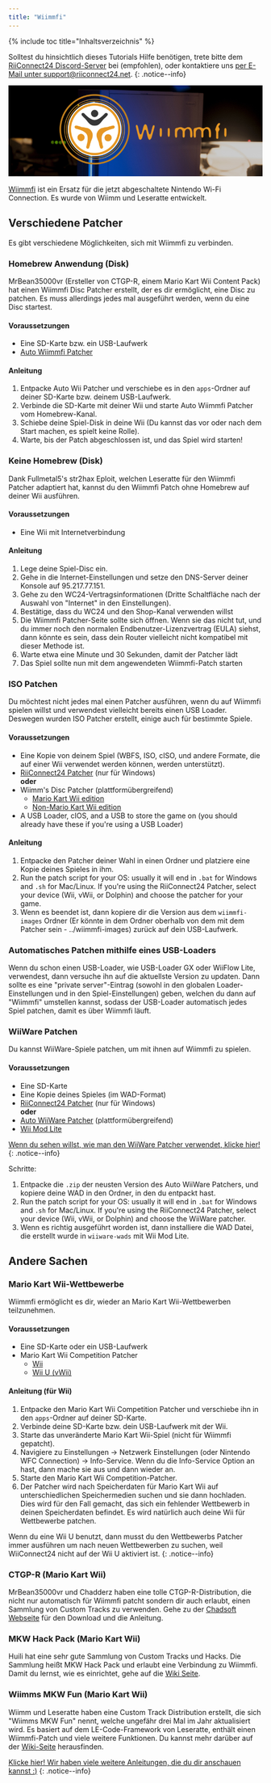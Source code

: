 ```yaml
---
title: "Wiimmfi"
---
```


{% include toc title="Inhaltsverzeichnis" %}

Solltest du hinsichtlich dieses Tutorials Hilfe benötigen, trete bitte dem [RiiConnect24 Discord-Server](https://discord.gg/b4Y7jfD) bei (empfohlen), oder kontaktiere uns [per E-Mail unter support@riiconnect24.net](mailto:support@riiconnect24.net).
{: .notice--info}

![Wiimmfi-Logo](/images/WiiWiimmfiLogo.jpg)

[Wiimmfi](https://wiimmfi.de) ist ein Ersatz für die jetzt abgeschaltete Nintendo Wi-Fi Connection. Es wurde von Wiimm und Leseratte entwickelt.

## Verschiedene Patcher

Es gibt verschiedene Möglichkeiten, sich mit Wiimmfi zu verbinden.

### Homebrew Anwendung (Disk)
MrBean35000vr (Ersteller von CTGP-R, einem Mario Kart Wii Content Pack) hat einen Wiimmfi Disc Patcher erstellt, der es dir ermöglicht, eine Disc zu patchen. Es muss allerdings jedes mal ausgeführt werden, wenn du eine Disc startest.

#### Voraussetzungen
* Eine SD-Karte bzw. ein USB-Laufwerk
* [Auto Wiimmfi Patcher](/assets/files/autowiimmfipatcher-0.6.zip)

#### Anleitung

1. Entpacke Auto Wii Patcher und verschiebe es in den `apps`-Ordner auf deiner SD-Karte bzw. deinem USB-Laufwerk.
2. Verbinde die SD-Karte mit deiner Wii und starte Auto Wiimmfi Patcher vom Homebrew-Kanal.
3. Schiebe deine Spiel-Disk in deine Wii (Du kannst das vor oder nach dem Start machen, es spielt keine Rolle).
4. Warte, bis der Patch abgeschlossen ist, und das Spiel wird starten!

### Keine Homebrew (Disk)
Dank Fullmetal5's str2hax Eploit, welchen Leseratte für den Wiimmfi Patcher adaptiert hat, kannst du den Wiimmfi Patch ohne Homebrew auf deiner Wii ausführen.

#### Voraussetzungen
* Eine Wii mit Internetverbindung

#### Anleitung

1. Lege deine Spiel-Disc ein.
2. Gehe in die Internet-Einstellungen und setze den DNS-Server deiner Konsole auf 95.217.77.151.
3. Gehe zu den WC24-Vertragsinformationen (Dritte Schaltfläche nach der Auswahl von "Internet" in den Einstellungen).
4. Bestätige, dass du WC24 und den Shop-Kanal verwenden willst
5. Die Wiimmfi Patcher-Seite sollte sich öffnen. Wenn sie das nicht tut, und du immer noch den normalen Endbenutzer-Lizenzvertrag (EULA) siehst, dann könnte es sein, dass dein Router vielleicht nicht kompatibel mit dieser Methode ist.
6. Warte etwa eine Minute und 30 Sekunden, damit der Patcher lädt
7. Das Spiel sollte nun mit dem angewendeten Wiimmfi-Patch starten

### ISO Patchen
Du möchtest nicht jedes mal einen Patcher ausführen, wenn du auf Wiimmfi spielen willst und verwendest vielleicht bereits einen USB Loader. Deswegen wurden ISO Patcher erstellt, einige auch für bestimmte Spiele.

#### Voraussetzungen
- Eine Kopie von deinem Spiel (WBFS, ISO, cISO, und andere Formate, die auf einer Wii verwendet werden können, werden unterstützt).
- [RiiConnect24 Patcher](https://github.com/RiiConnect24/RiiConnect24-Patcher/releases/) (nur für Windows)  
**oder**
- Wiimm's Disc Patcher (plattformübergreifend)
   - [Mario Kart Wii edition](http://download.wiimm.de/wiimmfi/patcher/mkw-wiimmfi-patcher-v6.zip)
   - [Non-Mario Kart Wii edition](http://download.wiimm.de/wiimmfi/patcher/wiimmfi-patcher-v4.7z)
- A USB Loader, cIOS, and a USB to store the game on (you should already have these if you're using a USB Loader)

#### Anleitung
1. Entpacke den Patcher deiner Wahl in einen Ordner und platziere eine Kopie deines Spieles in ihm.
2. Run the patch script for your OS: usually it will end in `.bat` for Windows and `.sh` for Mac/Linux. If you're using the RiiConnect24 Patcher, select your device (Wii, vWii, or Dolphin) and choose the patcher for your game.
3. Wenn es beendet ist, dann kopiere dir die Version aus dem `wiimmfi-images` Ordner (Er könnte in dem Ordner oberhalb von dem mit dem Patcher sein - ../wiimmfi-images) zurück auf dein USB-Laufwerk.

### Automatisches Patchen mithilfe eines USB-Loaders
Wenn du schon einen USB-Loader, wie USB-Loader GX oder WiiFlow Lite, verwendest, dann versuche ihn auf die aktuellste Version zu updaten. Dann sollte es eine "private server"-Eintrag (sowohl in den globalen Loader-Einstellungen und in den Spiel-Einstellungen) geben, welchen du dann auf "Wiimmfi" umstellen kannst, sodass der USB-Loader automatisch jedes Spiel patchen, damit es über Wiimmfi läuft.

### WiiWare Patchen
Du kannst WiiWare-Spiele patchen, um mit ihnen auf Wiimmfi zu spielen.

#### Voraussetzungen

- Eine SD-Karte
- Eine Kopie deines Spieles (im WAD-Format)
- [RiiConnect24 Patcher](https://github.com/RiiConnect24/RiiConnect24-Patcher/releases/) (nur für Windows)  
**oder**
- [Auto WiiWare Patcher](https://github.com/RiiConnect24/auto-wiiware-patcher/releases) (plattformübergreifend)
- [Wii Mod Lite](https://github.com/RiiConnect24/Wii-Mod-Lite/releases)

[Wenn du sehen willst, wie man den WiiWare Patcher verwendet, klicke hier!](wiiwarepatcher)
{: .notice--info}

Schritte:
1. Entpacke die `.zip` der neusten Version des Auto WiiWare Patchers, und kopiere deine WAD in den Ordner, in den du entpackt hast.
2. Run the patch script for your OS: usually it will end in `.bat` for Windows and `.sh` for Mac/Linux. If you're using the RiiConnect24 Patcher, select your device (Wii, vWii, or Dolphin) and choose the WiiWare patcher.
3. Wenn es richtig ausgeführt worden ist, dann installiere die WAD Datei, die erstellt wurde in `wiiware-wads` mit Wii Mod Lite.

## Andere Sachen

### Mario Kart Wii-Wettbewerbe
Wiimmfi ermöglicht es dir, wieder an Mario Kart Wii-Wettbewerben teilzunehmen.

#### Voraussetzungen

- Eine SD-Karte oder ein USB-Laufwerk
- Mario Kart Wii Competition Patcher
   - [Wii](https://competitions.wiimmfi.de/competition-tool-wii.zip)
   - [Wii U (vWii)](https://competitions.wiimmfi.de/competition-tool-wiiu.zip)

#### Anleitung (für Wii)

1. Entpacke den Mario Kart Wii Competition Patcher und verschiebe ihn in den `apps`-Ordner auf deiner SD-Karte.
2. Verbinde deine SD-Karte bzw. dein USB-Laufwerk mit der Wii.
3. Starte das unveränderte Mario Kart Wii-Spiel (nicht für Wiimmfi gepatcht).
4. Navigiere zu Einstellungen -> Netzwerk Einstellungen (oder Nintendo WFC Connection) -> Info-Service. Wenn du die Info-Service Option an hast, dann mache sie aus und dann wieder an.
5. Starte den Mario Kart Wii Competition-Patcher.
6. Der Patcher wird nach Speicherdaten für Mario Kart Wii auf unterschiedlichen Speichermedien suchen und sie dann hochladen. Dies wird für den Fall gemacht, das sich ein fehlender Wettbewerb in deinen Speicherdaten befindet. Es wird natürlich auch deine Wii für Wettbewerbe patchen.

Wenn du eine Wii U benutzt, dann musst du den Wettbewerbs Patcher immer ausführen um nach neuen Wettbewerben zu suchen, weil WiiConnect24 nicht auf der Wii U aktiviert ist.
{: .notice--info}

### CTGP-R (Mario Kart Wii)
MrBean35000vr und Chadderz haben eine tolle CTGP-R-Distribution, die nicht nur automatisch für Wiimmfi patcht sondern dir auch erlaubt, einen Sammlung von Custom Tracks zu verwenden. Gehe zu der [Chadsoft Webseite](http://chadsoft.co.uk) für den Download und die Anleitung.

### MKW Hack Pack (Mario Kart Wii)
Huili hat eine sehr gute Sammlung von Custom Tracks und Hacks. Die Sammlung heißt MKW Hack Pack und erlaubt eine Verbindung zu Wiimmfi. Damit du lernst, wie es einrichtet, gehe auf die [Wiki Seite](http://wiki.tockdom.com/wiki/MKW_Hack_Pack).

### Wiimms MKW Fun (Mario Kart Wii)
Wiimm und Leseratte haben eine Custom Track Distribution erstellt, die sich "Wiimms MKW Fun" nennt, welche ungefähr drei Mal im Jahr aktualisiert wird. Es basiert auf dem LE-Code-Framework von Leseratte, enthält einen Wiimmfi-Patch und viele weitere Funktionen. Du kannst mehr darüber auf der [Wiki-Seite](http://wiki.tockdom.com/wiki/Wiimms_Mario_Kart_Fun) herausfinden.

[Klicke hier! Wir haben viele weitere Anleitungen, die du dir anschauen kannst :)](site-navigation)
{: .notice--info}
